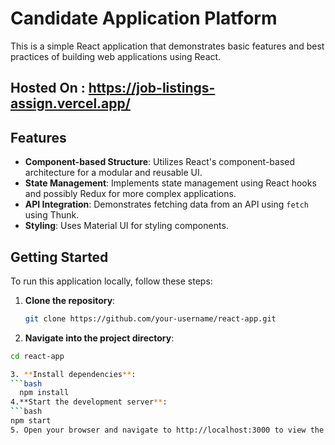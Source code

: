 # Candidate Application Platform

This is a simple React application that demonstrates basic features and best practices of building web applications using React.

## Hosted On :  https://job-listings-assign.vercel.app/

## Features

- **Component-based Structure**: Utilizes React's component-based architecture for a modular and reusable UI.
- **State Management**: Implements state management using React hooks and possibly Redux for more complex applications.
- **API Integration**: Demonstrates fetching data from an API using `fetch` using Thunk.
- **Styling**: Uses Material UI for styling components.



## Getting Started

To run this application locally, follow these steps:

1. **Clone the repository**:

   ```bash
   git clone https://github.com/your-username/react-app.git
2. **Navigate into the project directory**:

  ```bash
  cd react-app

3. **Install dependencies**:
  ```bash
    npm install
4.**Start the development server**:
  ```bash
  npm start
5. Open your browser and navigate to http://localhost:3000 to view the app.
